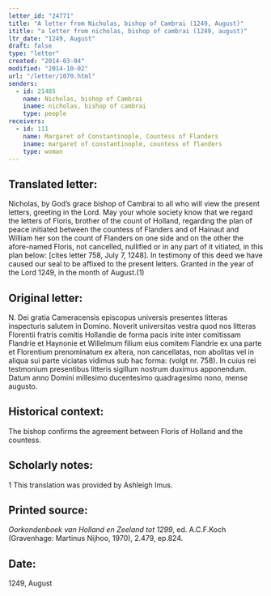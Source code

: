 ```yaml
---
letter_id: "24771"
title: "A letter from Nicholas, bishop of Cambrai (1249, August)"
ititle: "a letter from nicholas, bishop of cambrai (1249, august)"
ltr_date: "1249, August"
draft: false
type: "letter"
created: "2014-03-04"
modified: "2014-10-02"
url: "/letter/1070.html"
senders:
  - id: 21485
    name: Nicholas, bishop of Cambrai
    iname: nicholas, bishop of cambrai
    type: people
receivers:
  - id: 111
    name: Margaret of Constantinople, Countess of Flanders
    iname: margaret of constantinople, countess of flanders
    type: woman
---
```

<h2> Translated letter:</h2>Nicholas, by God’s grace bishop of Cambrai to all who will view the present letters, greeting in the Lord.
	May your whole society know that we regard the letters of Floris, brother of the count of Holland, regarding the plan of peace initiated between the countess of Flanders and of Hainaut and William her son the count of Flanders on one side and on the other the afore-named Floris, not cancelled, nullified or in any part of it vitiated, in this plan below:
[cites letter 758, July 7, 1248].
	In testimony of this deed we have caused our seal to be affixed to the present letters.
	Granted in the year of the Lord 1249, in the month of August.(1)
<h2 class="mt-4"> Original letter:</h2>N. Dei gratia Cameracensis episcopus universis presentes litteras inspecturis salutem in Domino.
Noverit universitas vestra quod nos litteras Florentii fratris comitis Hollandie de forma pacis inite inter comitissam Flandrie et Haynonie et Willelmum filium eius comitem Flandrie ex una parte et Florentium prenominatum ex altera, non cancellatas, non abolitas vel in aliqua sui parte viciatas vidimus sub hac forma: (volgt nr. 758).
In cuius rei testmonium  presentibus litteris sigillum nostrum duximus apponendum.
Datum anno Domini millesimo ducentesimo quadragesimo nono, mense augusto.
<h2 class="mt-4"> Historical context:</h2>The bishop confirms the agreement between Floris of Holland and the countess.
<h2 class="mt-4"> Scholarly notes:</h2>1 This translation was provided by Ashleigh Imus.
<h2 class="mt-4"> Printed source:</h2><p><em>Oorkondenboek van Holland en Zeeland tot 1299</em>, ed. A.C.F.Koch (Gravenhage: Martinus Nijhoo, 1970), 2.479, ep.824.</p><h2 class="mt-4"> Date:</h2>1249, August